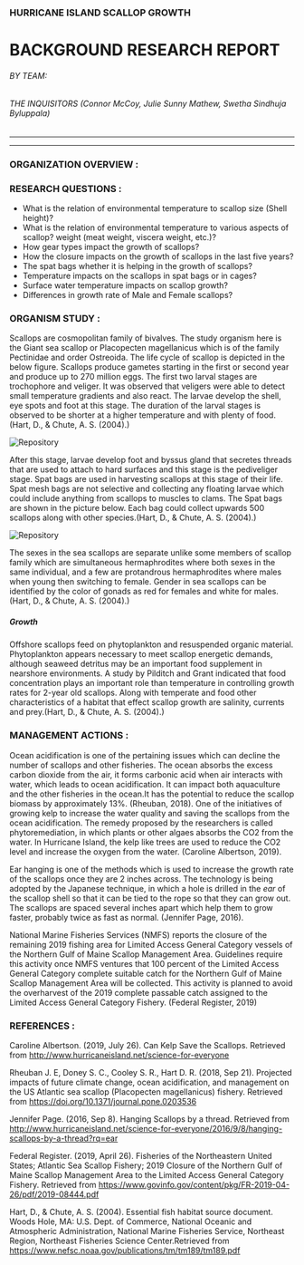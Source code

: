 ### HURRICANE ISLAND SCALLOP GROWTH 
# BACKGROUND RESEARCH REPORT
###### BY TEAM:
###### THE INQUISITORS (Connor McCoy, Julie Sunny Mathew, Swetha Sindhuja Byluppala)
--------
--------
### ORGANIZATION OVERVIEW :

### RESEARCH QUESTIONS :

  * What is the relation of environmental temperature to scallop size (Shell height)?
  * What is the relation of environmental temperature to various aspects of scallop? weight (meat weight, viscera weight, etc.)?
  * How gear types impact the growth of scallops?
  * How the closure impacts on the growth of scallops in the last five years?
  * The spat bags whether it is helping in the growth of scallops?
  * Temperature impacts on the scallops in spat bags or in cages?
  * Surface water temperature impacts on scallop growth?
  * Differences in growth rate of Male and Female scallops?


### ORGANISM STUDY :

Scallops are cosmopolitan family of bivalves. The study organism here is the Giant sea scallop or Placopecten magellanicus which is of the family Pectinidae and order Ostreoida. The life cycle of scallop is depicted in the below figure. Scallops produce gametes starting in the first or second year and produce up to 270 million eggs. The first two larval stages are trochophore and veliger. It was observed that veligers were able to detect small temperature gradients and also react. The larvae develop the shell, eye spots and foot at this stage. The duration of the larval stages is observed to be shorter at a higher temperature and with plenty of food. (Hart, D., & Chute, A. S. (2004).)  

![Repository](https://upload.wikimedia.org/wikipedia/commons/8/86/Scallop_lifecycle.png)

After this stage, larvae develop foot and byssus gland that secretes threads that are used to attach to hard surfaces and this stage is the pediveliger stage. Spat bags are used in harvesting scallops at this stage of their life. Spat mesh bags are not selective and collecting any floating larvae which could include anything from scallops to muscles to clams. The Spat bags are shown in the picture below. Each bag could collect upwards 500 scallops along with other species.(Hart, D., & Chute, A. S. (2004).)  

![Repository](https://upload.wikimedia.org/wikipedia/commons/0/03/Spat_bag.png)


The sexes in the sea scallops are separate unlike some members of scallop family which are simultaneous hermaphrodites where both sexes in the same individual, and a few are protandrous hermaphrodites where males when young then switching to female.  Gender in sea scallops can be identified by the color of gonads as red for females and white for males.(Hart, D., & Chute, A. S. (2004).)  

##### Growth
 
Offshore scallops feed on phytoplankton and resuspended organic material. Phytoplankton appears necessary to meet scallop energetic demands, although seaweed detritus may be an important food supplement in nearshore environments. A study by Pilditch and Grant indicated that food concentration plays an important role than temperature in controlling growth rates for 2-year old scallops. Along with temperate and food other characteristics of a habitat that effect scallop growth are salinity, currents and prey.(Hart, D., & Chute, A. S. (2004).)  
 


### MANAGEMENT ACTIONS :
Ocean acidification is one of the pertaining issues which can decline the number of scallops and other fisheries. 
The ocean absorbs the excess carbon dioxide from the air, it forms carbonic acid when air interacts with water, which leads to 
ocean acidification. It can impact both aquaculture and the other fisheries in the ocean.It has the potential to reduce the 
scallop biomass by approximately 13%. (Rheuban, 2018). One of the initiatives of growing kelp to increase the water quality and 
saving the scallops from the ocean acidification. The remedy proposed by the researchers is called phytoremediation, in which 
plants or other algaes absorbs the CO2 from the water. In Hurricane Island, the kelp like trees are used to reduce the CO2 level and
increase the oxygen from the water. (Caroline Albertson, 2019).

Ear hanging is one of the methods which is used to increase the growth rate of the scallops once they are 2 inches across. 
The technology is being adopted by the Japanese technique, in which a hole is drilled in the _ear_ of the scallop shell so that it can 
be tied to the rope so that they can grow out. The scallops are spaced several inches apart which help them to grow faster, 
probably twice as fast as normal. (Jennifer Page, 2016).

National Marine Fisheries Services (NMFS) reports the closure of the remaining 2019 fishing area for Limited Access General Category 
vessels of the Northern Gulf of Maine Scallop Management Area. Guidelines require this activity once NMFS ventures that 100 percent 
of the Limited Access General Category complete suitable catch for the Northern Gulf of Maine Scallop Management Area will be collected.
This activity is planned to avoid the overharvest of the 2019 complete passable catch assigned to the Limited Access General Category 
Fishery. (Federal Register, 2019)

### REFERENCES :
Caroline Albertson. (2019, July 26). Can Kelp Save the Scallops. Retrieved from http://www.hurricaneisland.net/science-for-everyone

Rheuban J. E, Doney S. C., Cooley S. R., Hart D. R. (2018, Sep 21). Projected impacts of future climate change, ocean acidification, 
and management on the US Atlantic sea scallop (Placopecten magellanicus) fishery. Retrieved from 
https://doi.org/10.1371/journal.pone.0203536

Jennifer Page. (2016, Sep 8). Hanging Scallops by a thread. Retrieved from 
http://www.hurricaneisland.net/science-for-everyone/2016/9/8/hanging-scallops-by-a-thread?rq=ear

Federal Register. (2019, April 26). Fisheries of the Northeastern United States; Atlantic Sea Scallop Fishery; 
2019 Closure of the Northern Gulf of Maine Scallop Management Area to the Limited Access General Category Fishery. 
Retrieved from https://www.govinfo.gov/content/pkg/FR-2019-04-26/pdf/2019-08444.pdf  

Hart, D., & Chute, A. S. (2004). Essential fish habitat source document. Woods Hole, MA: U.S. Dept. of Commerce, National Oceanic and Atmospheric Administration, National Marine Fisheries Service, Northeast Region, Northeast Fisheries Science Center.Retrieved from https://www.nefsc.noaa.gov/publications/tm/tm189/tm189.pdf
